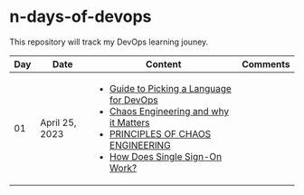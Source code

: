 # n-days-of-devops
This repository will track my DevOps learning jouney.

| Day | Date | Content | Comments |
| --- | ---- | ------- | -------- |
| 01 | April 25, 2023 | <ul><li>[Guide to Picking a Language for DevOps](https://cs.fyi/guide/programming-language-for-devops)</li> <li>[Chaos Engineering and why it Matters](https://cs.fyi/guide/chaos-engineering-and-why-it-matters)</li> <li>[PRINCIPLES OF CHAOS ENGINEERING](http://principlesofchaos.org/)</li> <li>[How Does Single Sign-On Work?](https://www.onelogin.com/learn/how-single-sign-on-works)</li></ul> |  |
